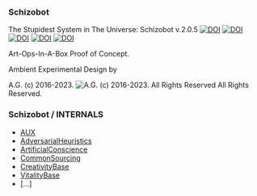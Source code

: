 ### Schizobot

The Stupidest System in The Universe: Schizobot v.2.0.5
[![DOI](https://zenodo.org/badge/DOI/10.5281/zenodo.157388.svg)](https://doi.org/10.5281/zenodo.157388)
[![DOI](https://zenodo.org/badge/DOI/10.5281/zenodo.224014.svg)](https://doi.org/10.5281/zenodo.224014)
[![DOI](https://zenodo.org/badge/DOI/10.5281/zenodo.226583.svg)](https://doi.org/10.5281/zenodo.226583)
[![DOI](https://zenodo.org/badge/DOI/10.5281/zenodo.3531597.svg)](https://doi.org/10.5281/zenodo.3531597)
[![DOI](https://zenodo.org/badge/68600054.svg)](https://zenodo.org/badge/latestdoi/68600054)

Art-Ops-In-A-Box Proof of Concept.


Ambient Experimental Design by


A.G. (c) 2016-2023. ![A.G. (c) 2016-2023. All Rights Reserved](https://historiotheque.files.wordpress.com/2016/11/ag_signature_official_2015_50px_cropped.jpg) All Rights Reserved.

### Schizobot / INTERNALS
* [AUX](https://github.com/antiface/Schizobot/tree/master/INTERNALS/AUX)
* [AdversarialHeuristics](https://github.com/antiface/Schizobot/tree/master/INTERNALS/AdversarialHeuristics)
* [ArtificialConscience](https://github.com/antiface/Schizobot/tree/master/INTERNALS/ArtificialConscience)
* [CommonSourcing](https://github.com/antiface/Schizobot/tree/master/INTERNALS/CommonSourcing)
* [CreativityBase](https://github.com/antiface/Schizobot/tree/master/INTERNALS/CreativityBase)
* [VitalityBase](https://github.com/antiface/Schizobot/tree/master/INTERNALS/VitalityBase)
* [...]
